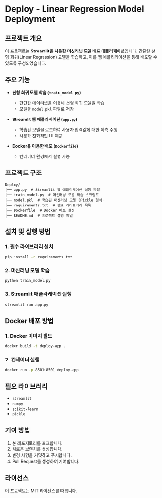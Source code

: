 # Deploy - Linear Regression Model Deployment

## 프로젝트 개요
이 프로젝트는 **Streamlit을 사용한 머신러닝 모델 배포 애플리케이션**입니다.
간단한 선형 회귀(Linear Regression) 모델을 학습하고, 이를 웹 애플리케이션을 통해 배포할 수 있도록 구성되었습니다.

## 주요 기능
- **선형 회귀 모델 학습 (`train_model.py`)**
  - 간단한 데이터셋을 이용해 선형 회귀 모델을 학습
  - 모델을 `model.pkl` 파일로 저장

- **Streamlit 웹 애플리케이션 (`app.py`)**
  - 학습된 모델을 로드하여 사용자 입력값에 대한 예측 수행
  - 사용자 친화적인 UI 제공

- **Docker를 이용한 배포 (`Dockerfile`)**
  - 컨테이너 환경에서 실행 가능

## 프로젝트 구조
```
Deploy/
│── app.py  # Streamlit 웹 애플리케이션 실행 파일
│── train_model.py  # 머신러닝 모델 학습 스크립트
│── model.pkl  # 학습된 머신러닝 모델 (Pickle 형식)
│── requirements.txt  # 필요 라이브러리 목록
│── Dockerfile  # Docker 배포 설정
│── README.md  # 프로젝트 설명 파일
```

## 설치 및 실행 방법
### 1. 필수 라이브러리 설치
```bash
pip install -r requirements.txt
```

### 2. 머신러닝 모델 학습
```bash
python train_model.py
```

### 3. Streamlit 애플리케이션 실행
```bash
streamlit run app.py
```

## Docker 배포 방법
### 1. Docker 이미지 빌드
```bash
docker build -t deploy-app .
```

### 2. 컨테이너 실행
```bash
docker run -p 8501:8501 deploy-app
```

## 필요 라이브러리
- `streamlit`
- `numpy`
- `scikit-learn`
- `pickle`

## 기여 방법
1. 본 레포지토리를 포크합니다.
2. 새로운 브랜치를 생성합니다.
3. 변경 사항을 커밋하고 푸시합니다.
4. Pull Request를 생성하여 기여합니다.

## 라이선스
이 프로젝트는 MIT 라이선스를 따릅니다.

